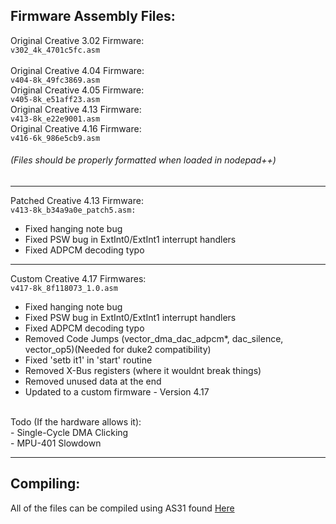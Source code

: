 ## Firmware Assembly Files:<br>

Original Creative 3.02 Firmware:<br>
```v302_4k_4701c5fc.asm```<br>
<br>
Original Creative 4.04 Firmware:<br>
```v404-8k_49fc3869.asm```<br>
Original Creative 4.05 Firmware:<br>
```v405-8k_e51aff23.asm```<br>
Original Creative 4.13 Firmware:<br>
```v413-8k_e22e9001.asm```<br>
Original Creative 4.16 Firmware:<br>
```v416-6k_986e5cb9.asm```<br>
###### (Files should be properly formatted when loaded in nodepad++)<br>

---

Patched Creative 4.13 Firmware:<br>
```v413-8k_b34a9a0e_patch5.asm:```
- Fixed hanging note bug
- Fixed PSW bug in ExtInt0/ExtInt1 interrupt handlers
- Fixed ADPCM decoding typo

---

Custom Creative 4.17 Firmwares:<br>
```v417-8k_8f118073_1.0.asm```
- Fixed hanging note bug
- Fixed PSW bug in ExtInt0/ExtInt1 interrupt handlers
- Fixed ADPCM decoding typo
- Removed Code Jumps (vector_dma_dac_adpcm*, dac_silence, vector_op5)(Needed for duke2 compatibility)
- Fixed 'setb it1' in 'start' routine
- Removed X-Bus registers (where it wouldnt break things)
- Removed unused data at the end
- Updated to a custom firmware - Version 4.17
<br>
  Todo (If the hardware allows it):<br>
- Single-Cycle DMA Clicking<br>
- MPU-401 Slowdown

---
## Compiling:
All of the files can be compiled using AS31 found [Here](https://www.pjrc.com/tech/8051/tools/as31-doc.html)
